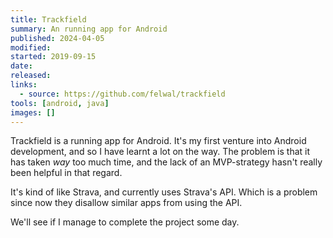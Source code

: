 ```yaml
---
title: Trackfield
summary: An running app for Android
published: 2024-04-05
modified:
started: 2019-09-15
date:
released:
links:
  - source: https://github.com/felwal/trackfield
tools: [android, java]
images: []
---
```


Trackfield is a running app for Android. It's my first venture into Android development, and so I have learnt a lot on the way. The problem is that it has taken _way_ too much time, and the lack of an MVP-strategy hasn't really been helpful in that regard.

It's kind of like Strava, and currently uses Strava's API. Which is a problem since now they disallow similar apps from using the API.

We'll see if I manage to complete the project some day.
